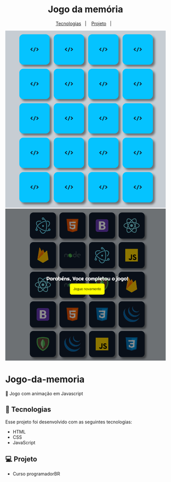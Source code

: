 <h1 align="center">
  Jogo da memória 
</h1>

<p align="center">
  <a href="#-tecnologias">Tecnologias</a>&nbsp;&nbsp;&nbsp;|&nbsp;&nbsp;&nbsp;
  <a href="#-projeto">Projeto</a>&nbsp;&nbsp;&nbsp;|&nbsp;&nbsp;&nbsp;
</p>

<p>
<img src="./assets/inicio.png">
<img src="./assets/fim.png">
</p>

# Jogo-da-memoria
 📝 Jogo com animação em Javascript
 ## 🚀 Tecnologias

Esse projeto foi desenvolvido com as seguintes tecnologias:

- HTML
- CSS
- JavaScript

## 💻 Projeto

- Curso programadorBR